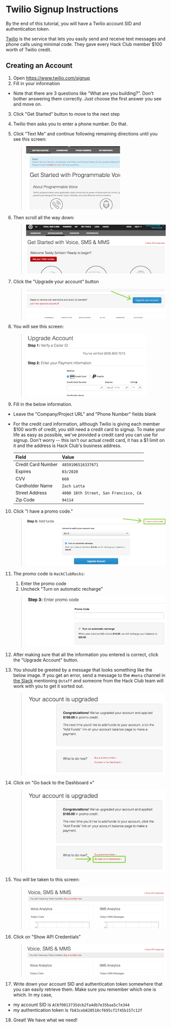 # Twilio Signup Instructions

By the end of this tutorial, you will have a Twilio account SID and
authentication token.

[Twilio](https://twilio.com) is the service that lets you easily send and
receive text messages and phone calls using minimal code. They gave every Hack
Club member \$100 worth of Twilio credit.

## Creating an Account

1. Open https://www.twilio.com/signup
2. Fill in your information

- Note that there are 3 questions like "What are you building?". Don't bother
  answering them correctly. Just choose the first answer you see and move on.

3. Click "Get Started" button to move to the next step
4. Twilio then asks you to enter a phone number. Do that.
5. Click "Text Me" and continue following remaining directions until you see
   this screen:

   > ![](img/finish_verification_screen.png)

6. Then scroll all the way down:

   > ![](img/scroll_down.gif)

7. Click the "Upgrade your account" button

   > ![](img/upgrade_account.png)

8. You will see this screen:

   > ![](img/upgrade_your_account.png)

9. Fill in the below information.

- Leave the "Company/Project URL" and "Phone Number" fields blank
- For the credit card information, although Twilio is giving each member
  $100 worth of credit, you still need a credit card to signup. To make your
    life as easy as possible, we've provided a credit card you can use for
    signup. Don't worry -- this isn't our actual credit card, it has a $1 limit
  on it and the address is Hack Club's business address.

  | Field              | Value                                 |
  | ------------------ | ------------------------------------- |
  | Credit Card Number | `4859106516337671`                    |
  | Expires            | `03/2020`                             |
  | CVV                | `660`                                 |
  | Cardholder Name    | `Zach Latta`                          |
  | Street Address     | `4080 18th Street, San Francisco, CA` |
  | Zip Code           | `94114`                               |

10. Click "I have a promo code."

    > ![](img/i_have_a_promo_code.png)

11. The promo code is `HackClubRocks`:

    1. Enter the promo code
    2. Uncheck "Turn on automatic recharge"

    > ![](img/enter_promo_code.gif)

12. After making sure that all the information you entered is correct, click the
    "Upgrade Account" button.

13. You should be greeted by a message that looks something like the below
    image. If you get an error, send a message to the `#meta` channel in
    [the Slack](https://slack.hackclub.com) mentioning `@staff` and someone
    from the Hack Club team will work with you to get it sorted out.

    > ![](img/congrats.png)

14. Click on "Go back to the Dashboard »"

    > ![](img/go_back_to_dashboard.png)

15. You will be taken to this screen:

    > ![](img/dashboard.png)

16. Click on "Show API Credentials"

    > ![](img/show_api_credentials.gif)

17. Write down your account SID and authentication token somewhere that you can
    easily retrieve them. Make sure you remember which one is which. In my case,

- my account SID is `AC6f0013735dcb2fa4db7e35baa5c7e344`
- my authentication token is `fb83ceb820510cf695cf1f45b157c12f`

18. Great! We have what we need!
